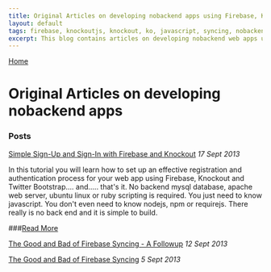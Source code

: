 ```yaml
---
title: Original Articles on developing nobackend apps using Firebase, Knockout, PouchDB and Twitter Bootstrap
layout: default
tags: firebase, knockoutjs, knockout, ko, javascript, syncing, nobackend, pouchdb, bootstrap, html5, css3, angular, ember, backbone, backendless
excerpt: This blog contains articles on developing nobackend web apps using new services like firebase, PouchDB, knockout, ember, angular and bootstrap. A backend server is no longer required. You can create full web apps with just plain simple javascript. Node, npm, server side js is a thing of the past.
---
```

[Home](http://nigelkelly.github.io)

# Original Articles on developing nobackend apps

### Posts

[Simple Sign-Up and Sign-In with Firebase and Knockout](http://nigelkelly.github.io/simple-signup-and-signin-with-firebase-and-knockout.html) *17 Sept 2013* 

In this tutorial you will learn how to set up an effective registration and authentication process for your web app using Firebase, Knockout and Twitter Bootstrap.... and..... that's it. No backend mysql database, apache web server, ubuntu linux or ruby scripting is required. You just need to know javascript. You don't even need to know nodejs, npm or requirejs. There really is no back end and it is simple to build.

###[Read More](http://nigelkelly.github.io/simple-signup-and-signin-with-firebase-and-knockout.html)

[The Good and Bad of Firebase Syncing - A Followup](http://nigelkelly.github.io/the-good-and-bad-parts-of-firebase-syncing-part2.html) *12 Sept 2013* 

[The Good and Bad of Firebase Syncing](http://nigelkelly.github.io/the-good-and-bad-parts-of-firebase-syncing-part1.html) *5 Sept 2013* 

<!--
*12 Sept 2013* [Firebase Syncing the RESTful way](http://nigelkelly.github.io/)
*12 Sept 2013* [Firebase .on() Vs .once()](http://nigelkelly.github.io/)
*12 Sept 2013* [Real time syncing with PouchDB](http://nigelkelly.github.io/)
*12 Sept 2013* [King of real time syncing: Firebase Vs PouchDB](http://nigelkelly.github.io/)
*12 Sept 2013* [Email Collection App with Firebase and Knockout](http://nigelkelly.github.io/)
*12 Sept 2013* [Sortable Task Manager with Firebase and Knockout](http://nigelkelly.github.io/)
*12 Sept 2013* [Sortable Kanban with Firebase and Knockout](http://nigelkelly.github.io/)
*12 Sept 2013* [User Sign Up and Sign On with Firebase and Knockout](http://nigelkelly.github.io/)
*12 Sept 2013* [Knockoutjs - Communications and messaging between multiple View Models](http://nigelkelly.github.io/)
-->